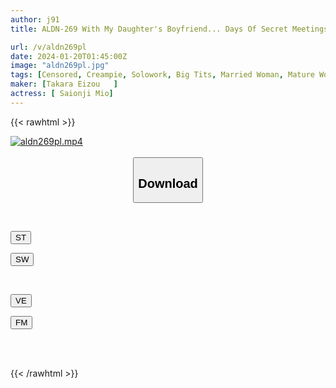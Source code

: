 ```yaml
---
author: j91
title: ALDN-269 With My Daughter's Boyfriend... Days Of Secret Meetings And Creampie Mio Saionji

url: /v/aldn269pl
date: 2024-01-20T01:45:00Z
image: "aldn269pl.jpg"
tags: [Censored, Creampie, Solowork, Big Tits, Married Woman, Mature Woman, Drama	]
maker: [Takara Eizou   ]
actress: [ Saionji Mio]
---
```



{{< rawhtml >}}

<div class="video" data-videoid="lrL1wp9jBPC74AG">
    <a href="javascript:;">
        <img src="/v/aldn269pl/aldn269pl.jpg" width="WIDTH" height="HEIGHT" alt="aldn269pl.mp4" loading="lazy">
    </a>
</div>

<script type="text/javascript" src="https://j91.asia/asset/on-demand-st.js"></script>

<br>
  <link rel="stylesheet" href="https://j91.asia/asset/bs5.css">
  
  <center>
  <button class="btn btn-primary" type="button" data-bs-toggle="collapse" data-bs-target=".multi-collapse" aria-expanded="false" aria-controls="multiCollapseExample1 multiCollapseExample2"><h2>Download</h2></button></center>
</p>
<div class="row">
  <div class="col">
    <div class="collapse multi-collapse" id="multiCollapseExample1">
      <div class="card card-body">
	      	      <br>
<div class="buttons">  
<p><a href="https://streamtape.to/v/lrL1wp9jBPC74AG" target="_blank"><button class="btn-hover color-3"><i class="fa fa-download"></i> ST</button></a></p>
<p><a href="https://flaswish.com/sgwjasm105g0" target="_blank"><button class="btn-hover color-2"><i class="fa fa-download"></i> SW</button></a></p></div>
    </div>
  </div>
</div>
  <div class="col">
    <div class="collapse multi-collapse" id="multiCollapseExample2">
      <div class="card card-body">
	      <br>
<div class="buttons">
<p><a href="javascript:;" target="_blank"><button class="btn-hover color-9"><i class="fa fa-download"></i> VE</button></a></p>
<p><a href="javascript:;" target="_blank"><button class="btn-hover color-8"><i class="fa fa-download"></i> FM</button></a></p></div>
<br><br>
      </div>
    </div>
  </div>
</div>

{{< /rawhtml >}}